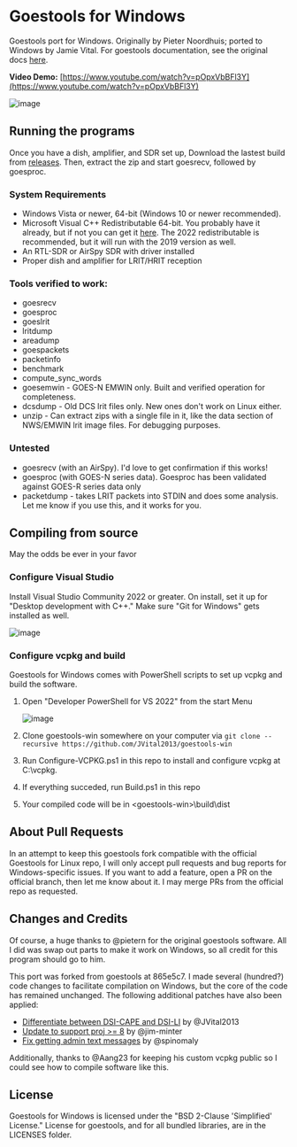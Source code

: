 # Goestools for Windows
Goestools port for Windows. Originally by Pieter Noordhuis; ported to Windows by Jamie Vital. For goestools documentation, see the original docs [here](https://pietern.github.io/goestools/commands.html).

**Video Demo:** [https://www.youtube.com/watch?v=pOpxVbBFl3Y](https://www.youtube.com/watch?v=pOpxVbBFl3Y)

![image](https://github.com/JVital2013/goestools-win/assets/24253715/6436a7ef-8612-4594-8d25-f391ec095517)

## Running the programs
Once you have a dish, amplifier, and SDR set up, Download the lastest build from [releases](https://github.com/JVital2013/goestools-win/releases). Then, extract the zip and start goesrecv, followed by goesproc.

### System Requirements
- Windows Vista or newer, 64-bit (Windows 10 or newer recommended).
- Microsoft Visual C++ Redistributable 64-bit. You probably have it already, but if not you can get it [here](https://learn.microsoft.com/en-us/cpp/windows/latest-supported-vc-redist). The 2022 redistributable is recommended, but it will run with the 2019 version as well.
- An RTL-SDR or AirSpy SDR with driver installed
- Proper dish and amplifier for LRIT/HRIT reception

### Tools verified to work:
- goesrecv
- goesproc
- goeslrit
- lritdump
- areadump
- goespackets
- packetinfo
- benchmark
- compute_sync_words
- goesemwin - GOES-N EMWIN only. Built and verified operation for completeness.
- dcsdump - Old DCS lrit files only. New ones don't work on Linux either.
- unzip - Can extract zips with a single file in it, like the data section of NWS/EMWIN lrit image files. For debugging purposes.

### Untested
- goesrecv (with an AirSpy). I'd love to get confirmation if this works!
- goesproc (with GOES-N series data). Goesproc has been validated against GOES-R series data only
- packetdump - takes LRIT packets into STDIN and does some analysis. Let me know if you use this, and it works for you.

## Compiling from source
May the odds be ever in your favor

### Configure Visual Studio
Install Visual Studio Community 2022 or greater. On install, set it up for "Desktop development with C++." Make sure "Git for Windows" gets installed as well.

![image](https://github.com/JVital2013/goestools-win/assets/24253715/396cc01e-f35d-46ca-b2b4-e240170068de)

### Configure vcpkg and build
Goestools for Windows comes with PowerShell scripts to set up vcpkg and build the software.

1. Open "Developer PowerShell for VS 2022" from the start Menu

    ![image](https://github.com/JVital2013/goestools-win/assets/24253715/ef7af001-c45e-4ee7-88e6-d9bb33d6a5fe)

3. Clone goestools-win somewhere on your computer via `git clone --recursive https://github.com/JVital2013/goestools-win`
4. Run Configure-VCPKG.ps1 in this repo to install and configure vcpkg at C:\vcpkg.
5. If everything succeded, run Build.ps1 in this repo
6. Your compiled code will be in \<goestools-win\>\build\dist

## About Pull Requests
In an attempt to keep this goestools fork compatible with the official Goestools for Linux repo, I will only accept pull requests and bug reports for Windows-specific issues. If you want to add a feature, open a PR on the official branch, then let me know about it. I may merge PRs from the official repo as requested.

## Changes and Credits
Of course, a huge thanks to @pietern for the original goestools software. All I did was swap out parts to make it work on Windows, so all credit for this program should go to him.

This port was forked from goestools at 865e5c7. I made several (hundred?) code changes to facilitate compilation on Windows, but the core of the code has remained unchanged. The following additional patches have also been applied: 

- [Differentiate between DSI-CAPE and DSI-LI](https://github.com/pietern/goestools/pull/163) by @JVital2013
- [Update to support proj >= 8](https://github.com/pietern/goestools/pull/148) by @jim-minter
- [Fix getting admin text messages](https://github.com/pietern/goestools/pull/105) by @spinomaly

Additionally, thanks to @Aang23 for keeping his custom vcpkg public so I could see how to compile software like this.

## License
Goestools for Windows is licensed under the "BSD 2-Clause 'Simplified' License." License for goestools, and for all bundled libraries, are in the LICENSES folder.
